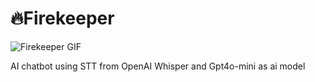 # 🔥Firekeeper

![Firekeeper GIF](https://tenor.com/bWpEMfVTi8U.gif)

AI chatbot using STT from OpenAI Whisper and Gpt4o-mini as ai model
